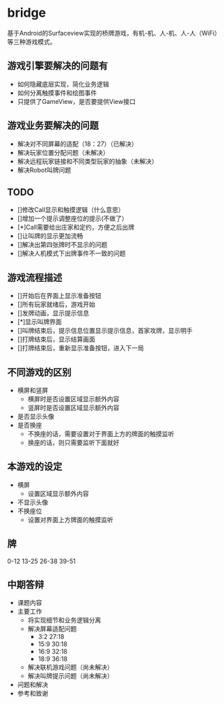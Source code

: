 # bridge
基于Android的Surfaceview实现的桥牌游戏，有机-机、人-机、人-人（WiFi）等三种游戏模式。

## 游戏引擎要解决的问题有
- 如何隐藏底层实现，简化业务逻辑
- 如何分离触摸事件和绘图事件
- 只提供了GameView，是否要提供View接口

## 游戏业务要解决的问题
- 解决对不同屏幕的适配（18：27）（已解决）
- 解决玩家位置分配问题（未解决）
- 解决远程玩家链接和不同类型玩家的抽象（未解决）
- 解决Robot叫牌问题

## TODO
- []修改Call显示和触摸逻辑（什么意思）
- []增加一个提示调整座位的提示(不做了）
- [*]Call需要给出庄家和定约，方便之后出牌
- []让叫牌的显示更加流畅
- []解决出第四张牌时不显示的问题
- []解决人机模式下出牌事件不一致的问题

## 游戏流程描述
- []开始后在界面上显示准备按钮
- []所有玩家就绪后，游戏开始
- []发牌动画，显示提示信息
- [*]显示叫牌界面
- []叫牌结束后，提示信息位置显示提示信息，首家攻牌，显示明手
- []打牌结束后，显示结算画面
- []打牌结束后，重新显示准备按钮，进入下一局

## 不同游戏的区别
- 横屏和竖屏
  - 横屏时是否设置区域显示额外内容
  - 竖屏时是否设置区域显示额外内容
- 是否显示头像
- 是否换座
  - 不换座的话，需要设置对于界面上方的牌面的触摸监听
  - 换座的话，则只需要监听下面就好

## 本游戏的设定
- 横屏
  - 设置区域显示额外内容
- 不显示头像
- 不换座位
  - 设置对界面上方牌面的触摸监听

## 牌
0-12
13-25
26-38
39-51

## 中期答辩
- 课题内容
- 主要工作
  - 将实现细节和业务逻辑分离
  - 解决屏幕适配问题
    - 3:2 27:18
    - 15:9 30:18
    - 16:9 32:18
    - 18:9 36:18
  - 解决联机游戏问题（尚未解决）
  - 解决叫牌提示问题（尚未解决）
- 问题和解决
- 参考和致谢